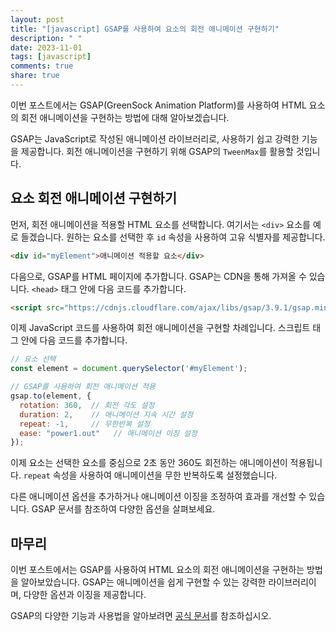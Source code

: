 ```yaml
---
layout: post
title: "[javascript] GSAP를 사용하여 요소의 회전 애니메이션 구현하기"
description: " "
date: 2023-11-01
tags: [javascript]
comments: true
share: true
---
```


이번 포스트에서는 GSAP(GreenSock Animation Platform)를 사용하여 HTML 요소의 회전 애니메이션을 구현하는 방법에 대해 알아보겠습니다.

GSAP는 JavaScript로 작성된 애니메이션 라이브러리로, 사용하기 쉽고 강력한 기능을 제공합니다. 회전 애니메이션을 구현하기 위해 GSAP의 `TweenMax`를 활용할 것입니다.

## 요소 회전 애니메이션 구현하기

먼저, 회전 애니메이션을 적용할 HTML 요소를 선택합니다. 여기서는 `<div>` 요소를 예로 들겠습니다. 원하는 요소를 선택한 후 `id` 속성을 사용하여 고유 식별자를 제공합니다.

```html
<div id="myElement">애니메이션 적용할 요소</div>
```

다음으로, GSAP를 HTML 페이지에 추가합니다. GSAP는 CDN을 통해 가져올 수 있습니다. `<head>` 태그 안에 다음 코드를 추가합니다.

```html
<script src="https://cdnjs.cloudflare.com/ajax/libs/gsap/3.9.1/gsap.min.js"></script>
```

이제 JavaScript 코드를 사용하여 회전 애니메이션을 구현할 차례입니다. 스크립트 태그 안에 다음 코드를 추가합니다.

```javascript
// 요소 선택
const element = document.querySelector('#myElement');

// GSAP를 사용하여 회전 애니메이션 적용
gsap.to(element, {
  rotation: 360,  // 회전 각도 설정
  duration: 2,    // 애니메이션 지속 시간 설정
  repeat: -1,     // 무한반복 설정
  ease: "power1.out"   // 애니메이션 이징 설정
});
```

이제 요소는 선택한 요소를 중심으로 2초 동안 360도 회전하는 애니메이션이 적용됩니다. `repeat` 속성을 사용하여 애니메이션을 무한 반복하도록 설정했습니다.

다른 애니메이션 옵션을 추가하거나 애니메이션 이징을 조정하여 효과를 개선할 수 있습니다. GSAP 문서를 참조하여 다양한 옵션을 살펴보세요.

## 마무리

이번 포스트에서는 GSAP를 사용하여 HTML 요소의 회전 애니메이션을 구현하는 방법을 알아보았습니다. GSAP는 애니메이션을 쉽게 구현할 수 있는 강력한 라이브러리이며, 다양한 옵션과 이징을 제공합니다.

GSAP의 다양한 기능과 사용법을 알아보려면 [공식 문서](https://greensock.com/docs/)를 참조하십시오.